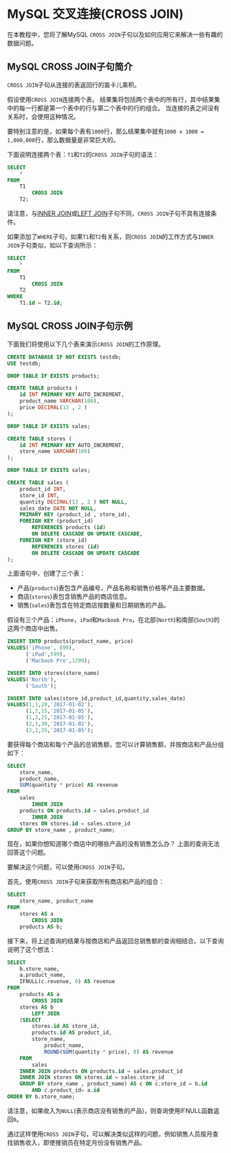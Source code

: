 # MySQL 交叉连接(CROSS JOIN)			

在本教程中，您将了解MySQL `CROSS JOIN`子句以及如何应用它来解决一些有趣的数据问题。

## MySQL CROSS JOIN子句简介

`CROSS JOIN`子句从连接的表返回行的笛卡儿乘积。

假设使用`CROSS JOIN`连接两个表。 结果集将包括两个表中的所有行，其中结果集中的每一行都是第一个表中的行与第二个表中的行的组合。 当连接的表之间没有关系时，会使用这种情况。

要特别注意的是，如果每个表有`1000`行，那么结果集中就有`1000 x 1000 = 1,000,000`行，那么数据量是非常巨大的。

下面说明连接两个表：`T1`和`T2`的`CROSS JOIN`子句的语法：

```sql
SELECT 
    *
FROM
    T1
        CROSS JOIN
    T2;
```

请注意，与[INNER JOIN](./join-inner.html)或[LEFT JOIN](./join-left.html)子句不同，`CROSS JOIN`子句不具有连接条件。

如果添加了`WHERE`子句，如果`T1`和`T2`有关系，则`CROSS JOIN`的工作方式与`INNER JOIN`子句类似，如以下查询所示：

```sql
SELECT 
    *
FROM
    T1
        CROSS JOIN
    T2
WHERE
    T1.id = T2.id;
```

## MySQL CROSS JOIN子句示例

下面我们将使用以下几个表来演示`CROSS JOIN`的工作原理。

```sql
CREATE DATABASE IF NOT EXISTS testdb;
USE testdb;

DROP TABLE IF EXISTS products;

CREATE TABLE products (
    id INT PRIMARY KEY AUTO_INCREMENT,
    product_name VARCHAR(100),
    price DECIMAL(13 , 2 )
);

DROP TABLE IF EXISTS sales;

CREATE TABLE stores (
    id INT PRIMARY KEY AUTO_INCREMENT,
    store_name VARCHAR(100)
);

DROP TABLE IF EXISTS sales;

CREATE TABLE sales (
    product_id INT,
    store_id INT,
    quantity DECIMAL(13 , 2 ) NOT NULL,
    sales_date DATE NOT NULL,
    PRIMARY KEY (product_id , store_id),
    FOREIGN KEY (product_id)
        REFERENCES products (id)
        ON DELETE CASCADE ON UPDATE CASCADE,
    FOREIGN KEY (store_id)
        REFERENCES stores (id)
        ON DELETE CASCADE ON UPDATE CASCADE
);
```

上面语句中，创建了三个表：

- 产品(`products`)表包含产品编号，产品名称和销售价格等产品主要数据。
- 商店(`stores`)表包含销售产品的商店信息。
- 销售(`sales`)表包含在特定商店按数量和日期销售的产品。

假设有三个产品：`iPhone`，`iPad`和`Macbook Pro`，在北部(`North`)和南部(`South`)的这两个商店中出售。

```sql
INSERT INTO products(product_name, price)
VALUES('iPhone', 699),
      ('iPad',599),
      ('Macbook Pro',1299);

INSERT INTO stores(store_name)
VALUES('North'),
      ('South');

INSERT INTO sales(store_id,product_id,quantity,sales_date)
VALUES(1,1,20,'2017-01-02'),
      (1,2,15,'2017-01-05'),
      (1,3,25,'2017-01-05'),
      (2,1,30,'2017-01-02'),
      (2,2,35,'2017-01-05');
```

要获得每个商店和每个产品的总销售额，您可以计算销售额，并按商店和产品分组如下：

```sql
SELECT 
    store_name,
    product_name,
    SUM(quantity * price) AS revenue
FROM
    sales
        INNER JOIN
    products ON products.id = sales.product_id
        INNER JOIN
    stores ON stores.id = sales.store_id
GROUP BY store_name , product_name;
```

现在，如果你想知道哪个商店中的哪些产品的没有销售怎么办？ 上面的查询无法回答这个问题。

要解决这个问题，可以使用`CROSS JOIN`子句。

首先，使用`CROSS JOIN`子句来获取所有商店和产品的组合：

```sql
SELECT 
    store_name, product_name
FROM
    stores AS a
        CROSS JOIN
    products AS b;
```

接下来，将上述查询的结果与按商店和产品返回总销售额的查询相结合。以下查询说明了这个想法：

```sql
SELECT 
    b.store_name,
    a.product_name,
    IFNULL(c.revenue, 0) AS revenue
FROM
    products AS a
        CROSS JOIN
    stores AS b
        LEFT JOIN
    (SELECT 
        stores.id AS store_id,
        products.id AS product_id,
        store_name,
            product_name,
            ROUND(SUM(quantity * price), 0) AS revenue
    FROM
        sales
    INNER JOIN products ON products.id = sales.product_id
    INNER JOIN stores ON stores.id = sales.store_id
    GROUP BY store_name , product_name) AS c ON c.store_id = b.id
        AND c.product_id= a.id
ORDER BY b.store_name;
```

请注意，如果收入为`NULL`(表示商店没有销售的产品)，则查询使用IFNULL函数返回`0`。

通过这样使用`CROSS JOIN`子句，可以解决类似这样的问题，例如销售人员按月查找销售收入，即使推销员在特定月份没有销售产品。
